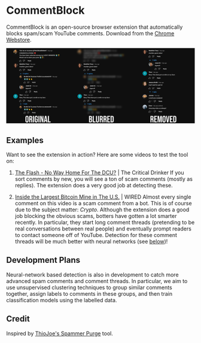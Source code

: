 # CommentBlock

CommentBlock is an open-source browser extension that automatically blocks spam/scam YouTube comments. Download from the [Chrome Webstore](https://chrome.google.com/webstore/detail/pnhkbjdbaioddkchelkolhbhcmlibjfb).

![CommentBlock](./extension/store/teaser.png)

## Examples
Want to see the extension in action? Here are some videos to test the tool on:

1. [The Flash - No Way Home For The DCU?](https://www.youtube.com/watch?v=JG0QV40FMdQ) | The Critical Drinker
If you sort comments by new, you will see a ton of scam comments (mostly as replies). The extension does a very good job at detecting these.


2. [Inside the Largest Bitcoin Mine in The U.S.](https://www.youtube.com/watch?v=x9J0NdV0u9k)  | WIRED
Almost every single comment on this video is a scam comment from a bot. This is of course due to the subject matter: *Crypto*. Although the extension does a good job blocking the obvious scams, botters have gotten a lot smarter recently. In particular, they start long comment threads (pretending to be real conversations between real people) and eventually prompt readers to contact someone off of YouTube. Detection for these comment threads will be much better with neural networks (see [below](#development-plans))!


## Development Plans

Neural-network based detection is also in development to catch more advanced spam comments and comment threads. In particular, we aim to use unsupervised clustering techniques to group similar comments together, assign labels to comments in these groups, and then train classification models using the labelled data.


## Credit
Inspired by [ThioJoe's Spammer Purge](https://github.com/ThioJoe/YT-Spammer-Purge) tool.
